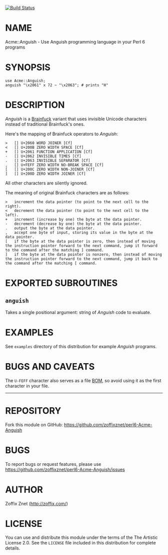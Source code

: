 [![Build Status](https://travis-ci.org/zoffixznet/perl6-Acme-Anguish.svg)](https://travis-ci.org/zoffixznet/perl6-Acme-Anguish)

# NAME

Acme::Anguish - Use Anguish programming language in your Perl 6 programs

# SYNOPSIS

```perl6
use Acme::Anguish;
anguish "\x2061" x 72 ~ "\x2063"; # prints "H"
```

# DESCRIPTION

*Anguish* is a [Brainfuck](https://en.wikipedia.org/wiki/Brainfuck) variant
that uses invisible Unicode characters instead of traditional Brainfuck's ones.

Here's the mapping of Brainfuck operators to *Anguish*:

    >   [⁠] U+2060 WORD JOINER [Cf]
    <   [​] U+200B ZERO WIDTH SPACE [Cf]
    +   [⁡] U+2061 FUNCTION APPLICATION [Cf]
    -   [⁢] U+2062 INVISIBLE TIMES [Cf]
    .   [⁣] U+2063 INVISIBLE SEPARATOR [Cf]
    ,   [﻿] U+FEFF ZERO WIDTH NO-BREAK SPACE [Cf]
    [   [‌] U+200C ZERO WIDTH NON-JOINER [Cf]
    ]   [‍] U+200D ZERO WIDTH JOINER [Cf]

All other characters are silently ignored.

The meaning of original Brainfuck characters are as follows:

    >   increment the data pointer (to point to the next cell to the right).
    <   decrement the data pointer (to point to the next cell to the left).
    +   increment (increase by one) the byte at the data pointer.
    -   decrement (decrease by one) the byte at the data pointer.
    .   output the byte at the data pointer.
    ,   accept one byte of input, storing its value in the byte at the data pointer.
    [   if the byte at the data pointer is zero, then instead of moving the instruction pointer forward to the next command, jump it forward to the command after the matching ] command.
    ]   if the byte at the data pointer is nonzero, then instead of moving the instruction pointer forward to the next command, jump it back to the command after the matching [ command.

# EXPORTED SUBROUTINES

## `anguish`

Takes a single positional argument: string of *Anguish* code to evaluate.

# EXAMPLES

See `examples` directory of this distribution for example *Anguish* programs.

# BUGS AND CAVEATS

The `U-FEFF` character also serves as a file
[BOM](https://en.wikipedia.org/wiki/Byte_order_mark), so avoid using it
as the first character in your file.

----

# REPOSITORY

Fork this module on GitHub:
https://github.com/zoffixznet/perl6-Acme-Anguish

# BUGS

To report bugs or request features, please use
https://github.com/zoffixznet/perl6-Acme-Anguish/issues

# AUTHOR

Zoffix Znet (http://zoffix.com/)

# LICENSE

You can use and distribute this module under the terms of the
The Artistic License 2.0. See the `LICENSE` file included in this
distribution for complete details.
